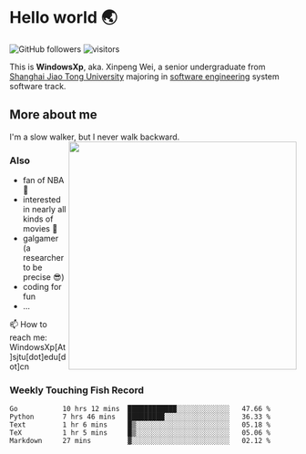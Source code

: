 <!--
**WindowsXp-Beta/WindowsXp-Beta** is a ✨ _special_ ✨ repository because its `README.md` (this file) appears on your GitHub profile.

Here are some ideas to get you started:

- 🔭 I’m currently working on ...
- 🌱 I’m currently learning ...
- 👯 I’m looking to collaborate on ...
- 🤔 I’m looking for help with ...
- 💬 Ask me about ...
- 📫 How to reach me: ...
- 😄 Pronouns: ...
- ⚡ Fun fact: ...
-->
# Hello world :earth_asia:

![GitHub followers](https://img.shields.io/github/followers/WindowsXp-Beta?style=social)
![visitors](https://visitor-badge.glitch.me/badge?page_id=WindowsXp-Beta)

This is **WindowsXp**, aka. Xinpeng Wei, a senior undergraduate from [Shanghai Jiao Tong University](http://en.sjtu.edu.cn/) majoring in [software engineering](http://www.se.sjtu.edu.cn/) system software track.

## More about me

I'm a slow walker, but I never walk backward.<img align='right' src='https://github-readme-stats.vercel.app/api/top-langs/?username=WindowsXp-Beta&layout=compact&hide=scss,hcl,Tcl&langs_count=5&theme=tokyonight' width='400px'>

### Also
- fan of NBA :basketball:
- interested in nearly all kinds of movies :movie_camera:
- galgamer (a researcher to be precise :sunglasses:)
- coding for fun
- ...

📫 How to reach me: WindowsXp[At]sjtu[dot]edu[dot]cn

### Weekly Touching Fish Record

<!--START_SECTION:waka-->

```text
Go           10 hrs 12 mins  ████████████░░░░░░░░░░░░░   47.66 %
Python       7 hrs 46 mins   █████████░░░░░░░░░░░░░░░░   36.33 %
Text         1 hr 6 mins     █▒░░░░░░░░░░░░░░░░░░░░░░░   05.18 %
TeX          1 hr 5 mins     █▒░░░░░░░░░░░░░░░░░░░░░░░   05.06 %
Markdown     27 mins         ▓░░░░░░░░░░░░░░░░░░░░░░░░   02.12 %
```

<!--END_SECTION:waka-->
